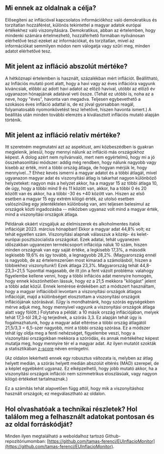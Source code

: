 ## Mi ennek az oldalnak a célja?

Elősegíteni az inflációval kapcsolatos információkhoz való demokratikus és torzítatlan hozzáférést, különös tekintettel a magyar adatok európai értékekhez való viszonyítására. Demokratikus, abban az értelemben, hogy mindenki számára értelmezhető, hozzáférhető formában nyilvánosan elérhetővé teszi ezeket az információkat, és torzítatlan, mivel az információkat semmilyen módon nem válogatja vagy szűri meg, minden adatot elérhetővé tesz.

## Mit jelent az infláció abszolút mértéke?

A hétköznapi értelemben is használt, százalékban mért inflációt. Beállítható, az Inflációs mutató pont alatt, hogy a havi vagy az éves inflációra vagyunk kíváncsiak, előbbi az adott havi adatot az előző havival, utóbbi az előző év ugyanazon hónapjának adatával veti össze. (Tehát ez utóbbi is, noha az a neve, hogy "éves", havonta van megadva. Teljesen egybevethető a szokásos éves infláció adattal is, de ez jóval gyorsabban reagál, folyamatosabb nyomonkövetést tesz lehetővé, hiszen havonta ismert.) A beállítás után minden további elemzés a kiválasztott inflációs mutató alapján történik.

## Mit jelent az infláció relatív mértéke?

Itt szeretném megmutatni azt az aspektust, ami közbeszédben is gyakran megjelenik, jelesül, hogy mennyi nálunk az infláció más országokhoz képest. A dolog azért nem nyilvánvaló, mert nem egyértelmű, hogy mi a jó összehasonlítási módszer: addig még rendben, hogy nálunk nagyobb vagy kisebb az érték, mint a többi ország átlaga, de hogyan mérjük le, hogy mennyivel...? Ehhez kevés ismerni a magyar adatot és a többi átlagát, mivel ugyanazon magyar adat és viszonyítási átlag is takarhat nagyon különböző helyzeteket: nagyon más a helyzet akkor, ha a magyar 15 az többi átlaga 10, de úgy, hogy a többi mind 9 és 11 között van, akkor, ha a többi 0 és 20 között van és akkor, ha a többi -30 és +40 között van. Hiszen az első esetben a magyar 15 egy extrém kilógó érték, az utolsó esetben valószínűleg egy jelentéktelen különbség van, ami teljesen belesimul az országok közti ingadozásba -- miközben ugyanaz volt mind a magyar érték, mind a viszonyítási országok átlaga.

Példának okáért vizsgáljuk az élelmiszerek és alkoholmentes italok inflációját 2023. március hónapban! Ekkor a magyar adat 44,8% volt; ez tehát egyetlen szám. Viszonyítási alapnak válasszuk a közép- és kelet-európai posztszocialista országokat. Ezek adatai, tehát ugyanezen időszakban ugyanezen termékcsoport inflációja náluk 10 szám, hiszen minden országnak van egy saját értéke, a legkisebb 17,3%, a második legkisebb 19,6% és így tovább, a legnagyobb 28,2%. (Magyarország ennél is nagyobb, de az értelemszerűen most kimarad a számolásból, hiszen a többiekhez viszonyítunk!) Ezek átlaga 23,3%. Magyarország tehát 44,8-23,3=21,5 %ponttal magasabb, de itt jön a fent vázolt probléma: valahogy figyelembe kellene venni, hogy a többi inflációs adat mennyire homogén, hogy ennek köszönhetően lássuk, hogy ez a 21,5 mekkora "kilógást" jelent a többi adat közül. Ennek lemérése érdekében azt a módszert használtam, hogy a magyar inflációból levontam a viszonyítási országok átlagos inflációját, majd a különbséget elosztottam a viszonyítási országok inflációjának szórásával. (Úgy is mondhatnánk, hogy szórás egységekben mérve adjuk meg, hogy mennyivel vagyunk a viszonyítási országok átlaga alatt vagy fölött.) Folytatva a példát: a 10 másik ország inflációjában, melyek tehát 17,3-tól 28,2-ig terjednek, a szórás 3,3. Ez alapján tehát úgy is fogalmazhatunk, hogy a magyar adat eltérése a többi ország átlagától 21,5/3,3 = 6,5-szer nagyobb, mint a többi ország szórása. Ez a módszer tehát így oldja meg a fenti nehézséget, figyelembe veszi, hogy a viszonyítási országokban mekkora a szóródás, és annak mértékéhez képest mutatja meg, hogy mennyire tér el a magyar adat. Az ilyen mutatót szokták a statisztikában [z-score](https://en.wikipedia.org/wiki/Standard_score) néven emlegetni.

(Az oldalon lekérhető ennek egy robusztus változata is, melyben az átlag helyett medián, a szórás helyett medián abszolút eltérés (MAD) szerepel, de a képlet egyébként ugyanaz. Ez elképzelhető, hogy jobb mutató akkor, ha a viszonyítási országok inflációi nem szimmetrikus eloszlásúak, vagy nagyon kilógó értékeket tartalmaznak.)

Ez a számítás tehát alapvetően függ attól, hogy mik a viszonyításhoz használt országok; ez megválasztható az oldalon.

## Hol olvashatóak a technikai részletek? Hol találom meg a felhasznált adatokat pontosan és az oldal forráskódját?

Minden ilyen megtalálható a weboldalhoz tartozó Github-repozitóriumomban: [https://github.com/tamas-ferenci/EUInflacioMonitor](https://github.com/tamas-ferenci/EUInflacioMonitor).